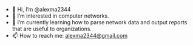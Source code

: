 - 👋 Hi, I’m @alexma2344
- 👀 I’m interested in computer networks.
- 🌱 I’m currently learning how to parse network data and output reports that are useful to organizations.
- 📫 How to reach me: alexma2344@gmail.com

<!---
alexma2344/alexma2344 is a ✨ special ✨ repository because its `README.md` (this file) appears on your GitHub profile.
You can click the Preview link to take a look at your changes.
--->
